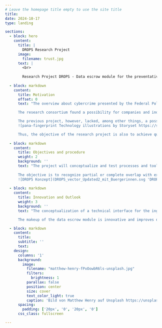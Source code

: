 ```yaml
---
# Leave the homepage title empty to use the site title
title: 
date: 2024-10-17
type: landing

sections:
  - block: hero
    content:
      title: |
        DROPS Research Project
      image:
        filename: trust.jpg
      text: |
        <br>
        
        Research Project DROPS - Data escrow module for the preventative protection of identity data against misuse
  
  - block: markdown
    content:
      title: Motivation
      offset: 0
      text: "The overview about cybercrime presented by the Federal Police of Germany in 2021, registered an increase in the cases of data espionage and data theft by 38.6%. Sensitive data was often obtained through exploiting IT security vulnerabilities at companies and then either distributed through Pastebin sites or in areas of the internet with limited access (such as closed forums, deep- and dark net). The people impacted by these leaks can suffer massive damage to their reputation, finances, and overall privacy.\n

      The research consortium found a possibility for companies and individuals to check their data for the impact of data leaks in the BMBF funded preceding project [EIDI](https://itsec.cs.uni-bonn.de/eidi). This enabled data privacy conformant warnings to companies directly impacted by the leak.\n

      The previous project, however, lacked, among other things, a possibility to anonymously and securely upload found datasets into the EIDI system. Reports about data leaks, datasets discovered by IT-Security researchers (white hats) as well as whistleblowers from inside companies regularly lead to criminal investigations against them and categorical denial of a breach by companies. This suggests an anonymous ingestion of data is preferable. A quick and effective analysis of data leaks can result in an increase in data sovereignty for both companies and individuals. Further, such an anonymous ingestion of data is in the spirit of the newly enacted national whistleblowing law (HinSchG, national implementation of the EU Whistleblowing Directive) as well as the future reporting requirements under the EU Cyber Resilience Act (CRA-E).\n
      ![pana-fingerprint Technology illustrations by Storyset https://storyset.com/online](fingerprint-pana.svg)

      Thus, the objective of the research project is also to achieve quicker warning messages in case of positive results of the analysis, and an effective prevention of the illegal misuse of leaked identity data in a fast changing environment. Especially to prevent follow-on damages, this is of great importance."
  
  - block: markdown
    content:
      title: Objectives and procedure
      weight: 2
      background: ''
      text: "The project will conceptualize and test processes and tools that enable the extraction of personal identifiable information (PII) from uploaded datasets and their transformation into a suitable schema and format. The objective here is the development of an approach which can be applied in different scenarios. This includes considering interfaces to existing project spin-offs (e.g. identeco GmbH & Co KG) early on, to consider potential follow on usage early on. Because of the different nature of various data leaks, the supported data types should be as heterogeneous as possible. The effective processing of the identified information is made possible through the development and usage of a suitable data scheme. The extracted information is processed in accordance with data privacy regulations and is further used to allow comparison with existing datasets.\n
  
      The objective is to recognize partial or complete overlap with existing datasets and to achieve a qualified statement about the source of the analyzed dataset in full or of its parts. Predefined threshold values and indicators allow the generation of specific warning messages for affected consumers and companies.
      ![DROPS Konzept](DROPS_vector_Updated2_mit_Buergerinnen.svg 'DROPS Concept')  "
  
  - block: markdown
    content:
      title: Innovation and Outlook
      weight: 3
      background: ''
      text: "The conceptualization of a technical interface for the ingestion of unstructured leaked data combines various preexisting and tried aspects of previous research in an innovative manner and develops them further as needed. The desired analysis allows for probabilistic assessments of the analyzed information as to its allocation to existing datasets based on its makeup and features. The identification of acceptable parameters for comparison and especially combinations of parameters which can be used for comparison, extends the existing deterministic comparisons from previous research. Because of these special features, the data escrow module is exceptional in comparison to  national or international approaches for the checking of identity data.\n

      The makeup of the data escrow module is innovative and improves data sovereignty as well as the applicability of data subjects' rights under the GDPR and DGA. For companies, the concept of the data escrow module can establish and complement effective processes in relation to reporting obligations about security incidents."

  - block: markdown
    content:
      title:
      subtitle: ''
      text:
    design:
      columns: '1'
      background:
        image: 
          filename: "matthew-henry-fPxOowbR6ls-unsplash.jpg"
          filters:
            brightness: 1
          parallax: false
          position: center
          size: cover
          text_color_light: true
          caption: 'Bild von Matthew Henry auf Unsplash https://unsplash.com/de/fotos/zwei-frauen-mit-blick-auf-die-uberwachungskamera-oben-auf-der-struktur-montiert-fPxOowbR6ls'
      spacing:
        padding: ['20px', '0', '20px', '0']
      css_class: fullscreen

---
```

